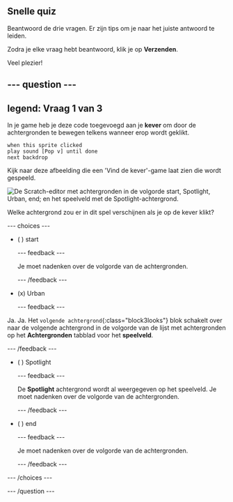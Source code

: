 ## Snelle quiz

Beantwoord de drie vragen. Er zijn tips om je naar het juiste antwoord te leiden.

Zodra je elke vraag hebt beantwoord, klik je op **Verzenden**.

Veel plezier!

--- question ---
---
legend: Vraag 1 van 3
---

In je game heb je deze code toegevoegd aan je **kever** om door de achtergronden te bewegen telkens wanneer erop wordt geklikt.

```blocks3
when this sprite clicked
play sound [Pop v] until done
next backdrop
```

Kijk naar deze afbeelding die een 'Vind de kever'-game laat zien die wordt gespeeld.

![De Scratch-editor met achtergronden in de volgorde start, Spotlight, Urban, end; en het speelveld met de Spotlight-achtergrond.](images/quiz1-backdrops.png)

Welke achtergrond zou er in dit spel verschijnen als je op de kever klikt?

--- choices ---

- ( ) start

  --- feedback ---

  Je moet nadenken over de volgorde van de achtergronden.

  --- /feedback ---

- (x) Urban

  --- feedback ---

Ja. Ja. Het `volgende achtergrond`{:class="block3looks"} blok schakelt over naar de volgende achtergrond in de volgorde van de lijst met achtergronden op het **Achtergronden** tabblad voor het **speelveld**.

--- /feedback ---

- ( ) Spotlight

  --- feedback ---

  De **Spotlight** achtergrond wordt al weergegeven op het speelveld. Je moet nadenken over de volgorde van de achtergronden.

  --- /feedback ---

- ( ) end

  --- feedback ---

  Je moet nadenken over de volgorde van de achtergronden.

  --- /feedback ---

--- /choices ---

--- /question ---
